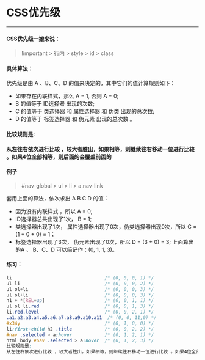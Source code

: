 # CSS优先级
---
#### CSS优先级一搬来说：
>!important > 行内 > style > id > class

#### 具体算法：
优先级是由 A 、B、C、D 的值来决定的，其中它们的值计算规则如下：
- 如果存在内联样式，那么 A = 1, 否则 A = 0;
- B 的值等于 ID选择器 出现的次数;
- C 的值等于 类选择器 和 属性选择器 和 伪类 出现的总次数;
- D 的值等于 标签选择器 和 伪元素 出现的总次数 。
#### 比较规则是:
**从左往右依次进行比较 ，较大者胜出，如果相等，则继续往右移动一位进行比较 。如果4位全部相等，则后面的会覆盖前面的**
#### 例子
> #nav-global > ul > li > a.nav-link

套用上面的算法，依次求出 A B C D 的值：
- 因为没有内联样式 ，所以 A = 0;
- ID选择器总共出现了1次， B = 1;
- 类选择器出现了1次， 属性选择器出现了0次，伪类选择器出现0次，所以 C = (1 + 0 + 0) = 1；
- 标签选择器出现了3次， 伪元素出现了0次，所以 D = (3 + 0) = 3;
上面算出的A 、 B、C、D 可以简记作：(0, 1, 1, 3)。
#### 练习：
```CSS
li                                  /* (0, 0, 0, 1) */
ul li                               /* (0, 0, 0, 2) */
ul ol+li                            /* (0, 0, 0, 3) */
ul ol+li                            /* (0, 0, 0, 3) */
h1 + *[REL=up]                      /* (0, 0, 1, 1) */
ul ol li.red                        /* (0, 0, 1, 3) */
li.red.level                        /* (0, 0, 2, 1) */
.a1.a2.a3.a4.a5.a6.a7.a8.a9.a10.a11  /* (0, 0, 11,0) */
#x34y                               /* (0, 1, 0, 0) */
li:first-child h2 .title            /* (0, 0, 2, 2) */
#nav .selected > a:hover            /* (0, 1, 2, 1) */
html body #nav .selected > a:hover  /* (0, 1, 2, 3) */
比较规则是:
从左往右依次进行比较 ，较大者胜出，如果相等，则继续往右移动一位进行比较 。如果4位全部相等，则后面的会覆盖前面的